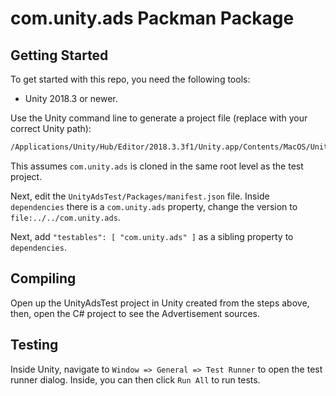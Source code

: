 # com.unity.ads Packman Package

## Getting Started

To get started with this repo, you need the following tools:

- Unity 2018.3 or newer. 

Use the Unity command line to generate a project file (replace with your correct Unity path):

```sh
/Applications/Unity/Hub/Editor/2018.3.3f1/Unity.app/Contents/MacOS/Unity -quit -createProject UnityAdsTest
```

This assumes `com.unity.ads` is cloned in the same root level as the test project.

Next, edit the `UnityAdsTest/Packages/manifest.json` file. Inside `dependencies` there is a `com.unity.ads` property, change the version
to `file:../../com.unity.ads`.

Next, add `"testables": [ "com.unity.ads" ]` as a sibling property to `dependencies`.

## Compiling

Open up the UnityAdsTest project in Unity created from the steps above, then, open the C# project to see the Advertisement sources.

## Testing

Inside Unity, navigate to `Window => General => Test Runner` to open the test runner dialog. Inside, you can then click `Run All` to run tests.

